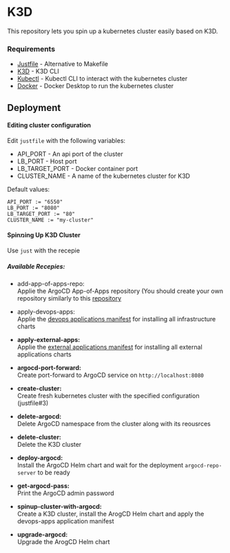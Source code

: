 # K3D

This repository lets you spin up a kubernetes cluster easily based on K3D.

### Requirements
* [Justfile](https://just.systems/man/en/) - Alternative to Makefile
* [K3D](https://k3d.io/) - K3D CLI
* [Kubectl](https://kubernetes.io/docs/tasks/tools/) - Kubectl CLI to interact with the kubernetes cluster
* [Docker](https://docs.docker.com/get-started/get-docker/) - Docker Desktop to run the kubernetes cluster


## Deployment

#### Editing cluster configuration
Edit `justfile` with the following variables:
* API_PORT - An api port of the cluster
* LB_PORT - Host port
* LB_TARGET_PORT - Docker container port
* CLUSTER_NAME - A name of the kubernetes cluster for K3D

Default values:
```
API_PORT := "6550"
LB_PORT := "8080"
LB_TARGET_PORT := "80"
CLUSTER_NAME := "my-cluster"
```

#### Spinמing Up K3D Cluster
Use `just` with the recepie    

##### Available Recepies:  
* add-app-of-apps-repo:  
Applie the ArgoCD App-of-Apps repository (You should create your own repository similarly to this [repository](https://github.com/danielyaba/argocd-app-of-apps)  


* apply-devops-apps:  
Applie the [devops applications manifest](devops-apps.yaml#1) for installing all infrastructure charts

* **apply-external-apps:**  
Applie the [external applications manifest](external-apps.yaml#1) for installing all external applications charts

* **argocd-port-forward:**  
Create port-forward to ArgoCD service on `http://localhost:8080`

* **create-cluster:**  
Create fresh kubernetes cluster with the specified configuration (justfile#3)

* **delete-argocd:**  
Delete ArgoCD namespace from the cluster along with its reousrces 

* **delete-cluster:**  
Delete the K3D cluster

* **deploy-argocd:**  
Install the ArgoCD Helm chart and wait for the deployment `argocd-repo-server` to be ready

* **get-argocd-pass:**  
Print the ArgoCD admin password

* **spinup-cluster-with-argocd:**  
Create a K3D cluster, install the ArogCD Helm chart and apply the devops-apps application manifest

* **upgrade-argocd:**  
Upgrade the ArogCD Helm chart
